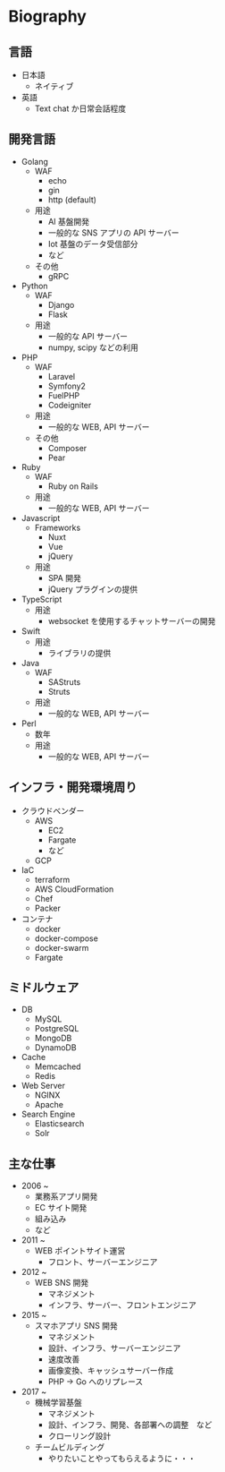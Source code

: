 # Biography

## 言語

- 日本語
  - ネイティブ
- 英語
  - Text chat か日常会話程度

## 開発言語

- Golang
  - WAF
    - echo
    - gin
    - http (default)
  - 用途
    - AI 基盤開発
    - 一般的な SNS アプリの API サーバー
    - Iot 基盤のデータ受信部分
    - など
  - その他
    - gRPC
- Python
  - WAF
    - Django
    - Flask
  - 用途
    - 一般的な API サーバー
    - numpy, scipy などの利用
- PHP
  - WAF
    - Laravel
    - Symfony2
    - FuelPHP
    - Codeigniter
  - 用途
    - 一般的な WEB, API サーバー
  - その他
    - Composer
    - Pear
- Ruby
  - WAF
    - Ruby on Rails
  - 用途
    - 一般的な WEB, API サーバー
- Javascript
  - Frameworks
    - Nuxt
    - Vue
    - jQuery
  - 用途
    - SPA 開発
    - jQuery プラグインの提供
- TypeScript
  - 用途
    - websocket を使用するチャットサーバーの開発
- Swift
  - 用途
    - ライブラリの提供
- Java
  - WAF
    - SAStruts
    - Struts
  - 用途
    - 一般的な WEB, API サーバー
- Perl
  - 数年
  - 用途
    - 一般的な WEB, API サーバー

## インフラ・開発環境周り

- クラウドベンダー
  - AWS
    - EC2
    - Fargate
    - など
  - GCP
- IaC
  - terraform
  - AWS CloudFormation
  - Chef
  - Packer
- コンテナ
  - docker
  - docker-compose
  - docker-swarm
  - Fargate

## ミドルウェア

- DB
  - MySQL
  - PostgreSQL
  - MongoDB
  - DynamoDB
- Cache
  - Memcached
  - Redis
- Web Server
  - NGINX
  - Apache
- Search Engine
  - Elasticsearch
  - Solr

## 主な仕事

- 2006 ~
  - 業務系アプリ開発
  - EC サイト開発
  - 組み込み
  - など
- 2011 ~
  - WEB ポイントサイト運営
    - フロント、サーバーエンジニア
- 2012 ~
  - WEB SNS 開発
    - マネジメント
    - インフラ、サーバー、フロントエンジニア
- 2015 ~
  - スマホアプリ SNS 開発
    - マネジメント
    - 設計、インフラ、サーバーエンジニア
    - 速度改善
    - 画像変換、キャッシュサーバー作成
    - PHP -> Go へのリプレース
- 2017 ~
  - 機械学習基盤
    - マネジメント
    - 設計、インフラ、開発、各部署への調整　など
    - クローリング設計
  - チームビルディング
    - やりたいことやってもらえるように・・・
